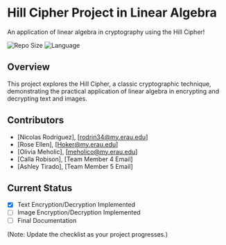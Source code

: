 # Hill Cipher Project in Linear Algebra

An application of linear algebra in cryptography using the Hill Cipher!

![Repo Size](https://img.shields.io/github/repo-size/ChanChoOG/HillCipherProject)
![Language](https://img.shields.io/github/languages/top/ChanChoOG/HillCipherProject)

## Overview
This project explores the Hill Cipher, a classic cryptographic technique, demonstrating the practical application of linear algebra in encrypting and decrypting text and images.

## Contributors
- [Nicolas Rodriguez], [rodrin34@my.erau.edu]
- [Rose Ellen], [Hoker@my.erau.edu]
- [Olivia Meholic], [meholico@my.erau.edu]
- [Calla Robison], [Team Member 4 Email]
- [Ashley Tirado], [Team Member 5 Email]



## Current Status
- [x] Text Encryption/Decryption Implemented
- [ ] Image Encryption/Decryption Implemented
- [ ] Final Documentation

(Note: Update the checklist as your project progresses.)

